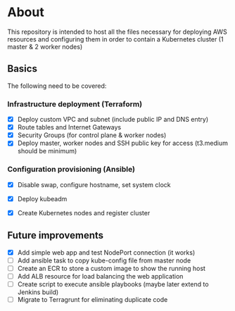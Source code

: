 # About

This repository is intended to host all the files necessary for deploying AWS resources and configuring them in order to contain a Kubernetes cluster (1 master & 2 worker nodes)

## Basics

The following need to be covered:

### Infrastructure deployment (Terraform)
- [X] Deploy custom VPC and subnet (include public IP and DNS entry)
- [X] Route tables and Internet Gateways
- [X] Security Groups (for control plane & worker nodes)
- [X] Deploy master, worker nodes and SSH public key for access (t3.medium should be minimum)

### Configuration provisioning (Ansible)
- [X] Disable swap, configure hostname, set system clock
- [X] Deploy kubeadm
- [X] Create Kubernetes nodes and register cluster


## Future improvements
- [X] Add simple web app and test NodePort connection (it works)
- [ ] Add ansible task to copy kube-config file from master node
- [ ] Create an ECR to store a custom image to show the running host
- [ ] Add ALB resource for load balancing the web application
- [ ] Create script to execute ansible playbooks (maybe later extend to Jenkins build)
- [ ] Migrate to Terragrunt for eliminating duplicate code
